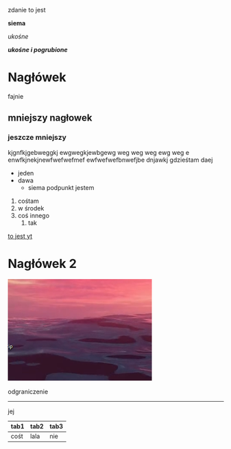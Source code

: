 
zdanie to jest

**siema**

*ukośne*

***ukośne i pogrubione***

# Nagłówek

fajnie

## mniejszy nagłowek

### jeszcze mniejszy

kjgnfkjgebweggkj ewgwegkjewbgewg weg weg weg ewg weg e
enwfkjnekjnewfwefwefmef
ewfwefwefbnwefjbe
dnjawkj
gdzieśtam daej

- jeden
- dawa 
    - siema podpunkt jestem

1. cośtam
1. w środek
1. coś innego
    1. tak

[to jest yt](www.youtube.com)

# Nagłówek 2 
![tu miało być zdięceie](example.png)



odgraniczenie 

---

jej

|tab1 |tab2 |tab3 |
|-----|-----|-----|
|cośt |lala |nie  |

